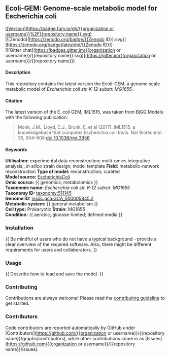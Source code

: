 ## Ecoli-GEM: Genome-scale metabolic model for Escherichia coli

[![Version](https://badge.fury.io/gh/{{organization or username}}%2F{{repository name}}.svg)](https://badge.fury.io/gh/sysbiochalmers/yeast-gem)  
[![Zenodo](https://zenodo.org/badge/{{Zenodo ID}}.svg)](https://zenodo.org/badge/latestdoi/{{Zenodo ID}})  
[![Gitter chat](https://badges.gitter.im/{{organization or username}}/{{repository name}}.svg)](https://gitter.im/{{organization or username}}/{{repository name}})


#### Description

This repository contains the latest version the Ecoli-GEM, a genome scale metabolic model of _Escherichia coli str. K-12 substr. MG1655_. 


#### Citation

The latest version of the E. coli GEM, iML1515, was taken from BiGG Models with the following publication:
  > Monk, J.M., Lloyd, C.J., Brunk, E. et al (2017). iML1515, a knowledgebase that computes Escherichia coli traits. Nat Biotechnol 35, 904–908 [doi:10.1038/nbt.3956](https://doi.org/10.1038/nbt.3956)

#### Keywords

**Utilisation:** experimental data reconstruction; multi-omics integrative analysis;, _in silico_ strain design; model template 
**Field:** metabolic-network reconstruction 
**Type of model:** reconstruction; curated  
**Model source:** [EscherichiaColi](https://doi.org/10.1038/nbt.3956)   
**Omic source:** {{ genomics; metabolomics }}  
**Taxonomic name:** _Escherichia coli str. K-12 substr. MG1655_   
**Taxonomy ID:** [taxonomy:511145](https://identifiers.org/taxonomy:511145)   
**Genome ID:** [insdc.gca:GCA_000005845.2](https://identifiers.org/insdc.gca:GCA_000005845.2)   
**Metabolic system:** {{ general metabolism }}  
**Cell type:** Prokaryotic 
**Strain:** MG1655  
**Condition:** {{ aerobic; glucose-limited; defined media }}  


### Installation

{{ Be mindful of users who do not have a typical background - provide a clear overview of the required software. Also, there might be different requirements for users and collaborators. }}


### Usage

{{ Describe how to load and save the model. }}


### Contributing

Contributions are always welcome! Please read the [contributing guideline](.github/CONTRIBUTING.md) to get started.


### Contributors

Code contributors are reported automatically by GitHub under [Contributors](https://github.com/{{organization or username}}/{{repository name}}/graphs/contributors), while other contributions come in as [Issues](https://github.com/{{organization or username}}/{{repository name}}/issues).
